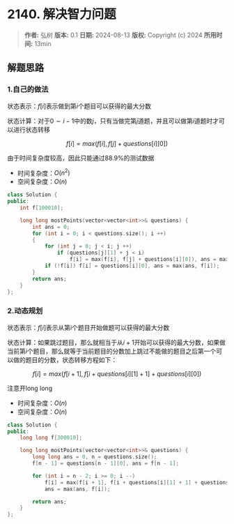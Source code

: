 # 2140. 解决智力问题

> **作者:** 弘树
> **版本:** 0.1
> **日期:** 2024-08-13
> **版权:** Copyright (c) 2024
> **所用时间:** 13min

## 解题思路
### 1.自己的做法

状态表示：$f[i]$表示做到第$i$个题目可以获得的最大分数

状态计算：对于$0 \sim i - 1$中的数$j$，只有当做完第$j$道题，并且可以做第$i$道题时才可以进行状态转移

$$
    f[i] = max(f[i], f[j] + questions[i][0])
$$

由于时间复杂度较高，因此只能通过88.9%的测试数据

- 时间复杂度：$O(n^2)$
- 空间复杂度：$O(n)$

```C++
class Solution {
public:
    int f[100010];

    long long mostPoints(vector<vector<int>>& questions) {
        int ans = 0;
        for (int i = 0; i < questions.size(); i ++)
        {
            for (int j = 0; j < i; j ++)
                if (questions[j][1] + j < i) 
                    f[i] = max(f[i], f[j] + questions[i][0]), ans = max(ans, f[i]);
            if (!f[i]) f[i] = questions[i][0], ans = max(ans, f[i]);
        }
        return ans;
    }
};
```

### 2.动态规划

状态表示：$f[i]$表示从第$i$个题目开始做题可以获得的最大分数

状态计算：如果跳过题目，那么就相当于从$i+1$开始可以获得的最大分数，如果做当前第$i$个题目，那么就等于当前题目的分数加上跳过不能做的题目之后第一个可以做的题目的分数，状态转移方程如下：

$$
    f[i] = max(f[i + 1], f[i + questions[i][1] + 1] + questions[i][0])
$$

注意开long long

- 时间复杂度：$O(n)$
- 空间复杂度：$O(n)$

```C++
class Solution {
public:
    long long f[300010];

    long long mostPoints(vector<vector<int>>& questions) {
        long long ans = 0, n = questions.size();
        f[n - 1] = questions[n - 1][0], ans = f[n - 1];

        for (int i = n - 2; i >= 0; i --)
            f[i] = max(f[i + 1], f[i + questions[i][1] + 1] + questions[i][0]),
            ans = max(ans, f[i]);

        return ans;
    }
};
```
